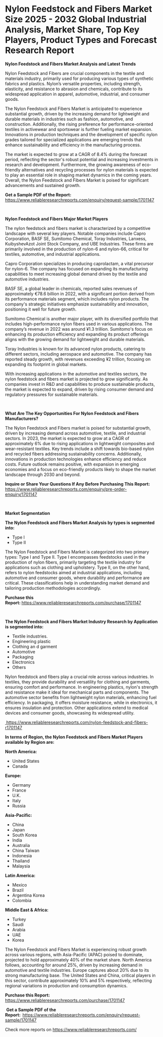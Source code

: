 <p><h1>Nylon Feedstock and Fibers Market Size 2025 - 2032 Global Industrial Analysis, Market Share, Top Key Players, Product Types and Forecast Research Report</h1></p><p><strong>Nylon Feedstock and Fibers Market Analysis and Latest Trends</strong></p>
<p><p>Nylon Feedstock and Fibers are crucial components in the textile and materials industry, primarily used for producing various types of synthetic fabrics and plastics. Nylon’s versatile properties, including strength, elasticity, and resistance to abrasion and chemicals, contribute to its widespread application in apparel, automotive, industrial, and consumer goods.</p><p>The Nylon Feedstock and Fibers Market is anticipated to experience substantial growth, driven by the increasing demand for lightweight and durable materials in industries such as fashion, automotive, and construction. Additionally, the rising preference for performance-oriented textiles in activewear and sportswear is further fueling market expansion. Innovations in production techniques and the development of specific nylon grades tailored for specialized applications are emerging trends that enhance sustainability and efficiency in the manufacturing process.</p><p>The market is expected to grow at a CAGR of 8.4% during the forecast period, reflecting the sector's robust potential and increasing investments in research and development. Furthermore, the growing awareness of eco-friendly alternatives and recycling processes for nylon materials is expected to play an essential role in shaping market dynamics in the coming years. Overall, the Nylon Feedstock and Fibers Market is poised for significant advancements and sustained growth.</p></p>
<p><strong>Get a Sample PDF of the Report:&nbsp;</strong> <a href="https://www.reliableresearchreports.com/enquiry/request-sample/1701147?utm_campaign=2222&utm_medium=2&utm_source=Github&utm_content=ia&utm_term=27032025&utm_id=nylon-feedstock-and-fibers">https://www.reliableresearchreports.com/enquiry/request-sample/1701147</a></p>
<p>&nbsp;</p>
<p><strong>Nylon Feedstock and Fibers Major Market Players</strong></p>
<p><p>The nylon feedstock and fibers market is characterized by a competitive landscape with several key players. Notable companies include Capro Corporation, BASF SE, Sumitomo Chemical, Toray Industries, Lanxess, KuibyshevAzot Joint Stock Company, and UBE Industries. These firms are primarily involved in the production of nylon-6 and nylon-66, critical for textiles, automotive, and industrial applications.</p><p>Capro Corporation specializes in producing caprolactam, a vital precursor for nylon-6. The company has focused on expanding its manufacturing capabilities to meet increasing global demand driven by the textile and automotive industries. </p><p>BASF SE, a global leader in chemicals, reported sales revenues of approximately €78.6 billion in 2022, with a significant portion derived from its performance materials segment, which includes nylon products. The company's strategic initiatives emphasize sustainability and innovation, positioning it well for future growth.</p><p>Sumitomo Chemical is another major player, with its diversified portfolio that includes high-performance nylon fibers used in various applications. The company’s revenue in 2022 was around ¥1.3 trillion. Sumitomo's focus on enhancing its production efficiency and expanding its product offerings aligns with the growing demand for lightweight and durable materials.</p><p>Toray Industries is known for its advanced nylon products, catering to different sectors, including aerospace and automotive. The company has reported steady growth, with revenues exceeding ¥2 trillion, focusing on expanding its footprint in global markets.</p><p>With increasing applications in the automotive and textiles sectors, the nylon feedstock and fibers market is projected to grow significantly. As companies invest in R&D and capabilities to produce sustainable products, the market is expected to expand, driven by rising consumer demand and regulatory pressures for sustainable materials.</p></p>
<p>&nbsp;</p>
<p><strong>What Are The Key Opportunities For Nylon Feedstock and Fibers Manufacturers?</strong></p>
<p><p>The Nylon Feedstock and Fibers market is poised for substantial growth, driven by increasing demand across automotive, textile, and industrial sectors. In 2023, the market is expected to grow at a CAGR of approximately 6% due to rising applications in lightweight composites and wear-resistant textiles. Key trends include a shift towards bio-based nylon and recycled fibers addressing sustainability concerns. Additionally, innovations in production technologies enhance efficiency and reduce costs. Future outlook remains positive, with expansion in emerging economies and a focus on eco-friendly products likely to shape the market landscape through 2030 and beyond.</p></p>
<p><strong>Inquire or Share Your Questions If Any Before Purchasing This Report:</strong> <a href="https://www.reliableresearchreports.com/enquiry/pre-order-enquiry/1701147?utm_campaign=2222&utm_medium=2&utm_source=Github&utm_content=ia&utm_term=27032025&utm_id=nylon-feedstock-and-fibers">https://www.reliableresearchreports.com/enquiry/pre-order-enquiry/1701147</a></p>
<p>&nbsp;</p>
<p><strong>Market Segmentation</strong></p>
<p><strong>The Nylon Feedstock and Fibers Market Analysis by types is segmented into:</strong></p>
<p><ul><li>Type I</li><li>Type II</li></ul></p>
<p><p>The Nylon Feedstock and Fibers Market is categorized into two primary types: Type I and Type II. Type I encompasses feedstocks used in the production of nylon fibers, primarily targeting the textile industry for applications such as clothing and upholstery. Type II, on the other hand, refers to nylon feedstocks aimed at industrial applications, including automotive and consumer goods, where durability and performance are critical. These classifications help in understanding market demand and tailoring production methodologies accordingly.</p></p>
<p><strong>Purchase this Report:&nbsp;</strong><a href="https://www.reliableresearchreports.com/purchase/1701147?utm_campaign=2222&utm_medium=2&utm_source=Github&utm_content=ia&utm_term=27032025&utm_id=nylon-feedstock-and-fibers">https://www.reliableresearchreports.com/purchase/1701147</a></p>
<p>&nbsp;</p>
<p><strong>The Nylon Feedstock and Fibers Market Industry Research by Application is segmented into:</strong></p>
<p><ul><li>Textile industries.</li><li>Engineering plastic</li><li>Clothing an d garment</li><li>Automotive</li><li>Packaging</li><li>Electronics</li><li>Others</li></ul></p>
<p><p>Nylon feedstock and fibers play a crucial role across various industries. In textiles, they provide durability and versatility for clothing and garments, ensuring comfort and performance. In engineering plastics, nylon's strength and resistance make it ideal for mechanical parts and components. The automotive sector benefits from lightweight nylon materials, enhancing fuel efficiency. In packaging, it offers moisture resistance, while in electronics, it ensures insulation and protection. Other applications extend to medical devices and consumer goods, showcasing its widespread utility.</p></p>
<p><a href="https://www.reliableresearchreports.com/nylon-feedstock-and-fibers-r1701147?utm_campaign=2222&utm_medium=2&utm_source=Github&utm_content=ia&utm_term=27032025&utm_id=nylon-feedstock-and-fibers">&nbsp;https://www.reliableresearchreports.com/nylon-feedstock-and-fibers-r1701147</a></p>
<p><strong>In terms of Region, the Nylon Feedstock and Fibers Market Players available by Region are:</strong></p>
<p>
    <p> <strong> North America: </strong>
        <ul>
            <li>United States</li>
            <li>Canada</li>
        </ul>
        </p> 
    <p> <strong> Europe: </strong>
        <ul>
            <li>Germany</li>
            <li>France</li>
            <li>U.K.</li>
            <li>Italy</li>
            <li>Russia</li>
        </ul>
        </p> 
    <p> <strong> Asia-Pacific: </strong>
        <ul>
            <li>China</li>
            <li>Japan</li>
            <li>South Korea</li>
            <li>India</li>
            <li>Australia</li>
            <li>China Taiwan</li>
            <li>Indonesia</li>
            <li>Thailand</li>
            <li>Malaysia</li>
        </ul>
        </p> 
    <p> <strong> Latin America: </strong>
        <ul>
            <li>Mexico</li>
            <li>Brazil</li>
            <li>Argentina Korea</li>
            <li>Colombia</li>
        </ul>
        </p> 
    <p> <strong> Middle East & Africa: </strong>
        <ul>
            <li>Turkey</li>
            <li>Saudi</li>
            <li>Arabia</li>
            <li>UAE</li>
            <li>Korea</li>
        </ul>
    </p>
    </p>
<p><p>The Nylon Feedstock and Fibers Market is experiencing robust growth across various regions, with Asia-Pacific (APAC) poised to dominate, projected to hold approximately 40% of the market share. North America follows, accounting for around 25%, driven by increasing demand in automotive and textile industries. Europe captures about 20% due to its strong manufacturing base. The United States and China, critical players in this sector, contribute approximately 10% and 5% respectively, reflecting regional variations in production and consumption dynamics.</p></p>
<p><strong>Purchase this Report: </strong><a href="https://www.reliableresearchreports.com/purchase/1701147?utm_campaign=2222&utm_medium=2&utm_source=Github&utm_content=ia&utm_term=27032025&utm_id=nylon-feedstock-and-fibers">https://www.reliableresearchreports.com/purchase/1701147</a></p>
<p>&nbsp;<strong>Get a Sample PDF of the Report:&nbsp;&nbsp;</strong><a href="https://www.reliableresearchreports.com/enquiry/request-sample/1701147?utm_campaign=2222&utm_medium=2&utm_source=Github&utm_content=ia&utm_term=27032025&utm_id=nylon-feedstock-and-fibers">https://www.reliableresearchreports.com/enquiry/request-sample/1701147</a></p>
<p><strong></strong></p>
<p>Check more reports on <a href="https://www.reliableresearchreports.com/?utm_campaign=2222&utm_medium=2&utm_source=Github&utm_content=ia&utm_term=27032025&utm_id=nylon-feedstock-and-fibers">https://www.reliableresearchreports.com/</a></p>